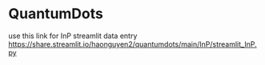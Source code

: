 # QuantumDots

use this link for InP streamlit data entry https://share.streamlit.io/haonguyen2/quantumdots/main/InP/streamlit_InP.py

